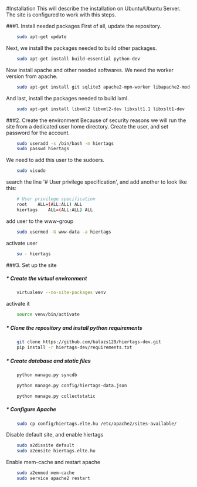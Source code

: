 
#Installation
This will describe the installation on Ubuntu/Ubuntu Server. The site is configured to work
with this steps.

###1. Install needed packages
First of all, update the repository.
```bash
    sudo apt-get update
```
Next, we install the packages needed to build other packages.
```bash
    sudo apt-get install build-essential python-dev
```
Now install apache and other needed softwares. We need the worker version from apache.
```bash
    sudo apt-get install git sqlite3 apache2-mpm-worker libapache2-mod-wsgi python-virtualenv
```
And last, install the packages needed to build lxml.
```bash
    sudo apt-get install libxml2 libxml2-dev libxslt1.1 libxslt1-dev
```

###2. Create the environment
Because of security reasons we will run the site from a dedicated user home directory.
Create the user, and set password for the account.
```bash
    sudo useradd -s /bin/bash -m hiertags
    sudo passwd hiertags
```
We need to add this user to the sudoers.
```bash
    sudo visudo
````

search the line '# User privilege specification', and add another to look like this:
```bash
    # User privilege specification
    root    ALL=(ALL:ALL) ALL
    hiertags    ALL=(ALL:ALL) ALL
```
add user to the www-group
```bash
    sudo usermod -G www-data -a hiertags
```
activate user
```bash
    su - hiertags
```

###3. Set up the site

##### * Create the virtual environment
```bash
    virtualenv --no-site-packages venv
```
activate it
```bash
    source venv/bin/activate
```

##### * Clone the repository and install python requirements
```bash
    git clone https://github.com/balazs129/hiertags-dev.git
    pip install -r hiertags-dev/requirements.txt
```

##### * Create database and static files
```bash
    python manage.py syncdb
```
```bash
    python manage.py config/hiertags-data.json
```
```bash
    python manage.py collectstatic
```

##### * Configure Apache
```bash
    sudo cp config/hiertags.elte.hu /etc/apache2/sites-available/
```
Disable default site, and enable hiertags
```bash
    sudo a2dissite default
    sudo a2ensite hiertags.elte.hu
```
Enable mem-cache and restart apache
```bash
    sudo a2enmod mem-cache
    sudo service apache2 restart
```
